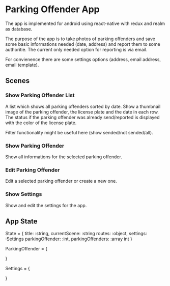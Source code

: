 # Parking Offender App

The app is implemented for android using react-native with redux and realm as database.

The purpose of the app is to take photos of parking offenders and save some basic informations needed (date, address) and report them to some authoritie.
The current only needed option for reporting is via email. 

For convienence there are some settings options (address, email address, email template).

## Scenes

### Show Parking Offender List
A list which shows all parking offenders sorted by date. Show a thumbnail image of the parking offender, the license plate and the date in each row.
The status if the parking offender was already send/reported is displayed with the color of the license plate.

Filter functionality might be useful here (show sended/not sended/all).

### Show Parking Offender
Show all informations for the selected parking offender.

### Edit Parking Offender
Edit a selected parking offender or create a new one.

### Show Settings
Show and edit the settings for the app.

## App State
State = {
    title: :string,
    currentScene: :string
    routes: :object,
    settings: :Settings
    parkingOffender: :int,
    parkingOffenders: :array int
}

ParkingOffender = {

}

Settings = {

}